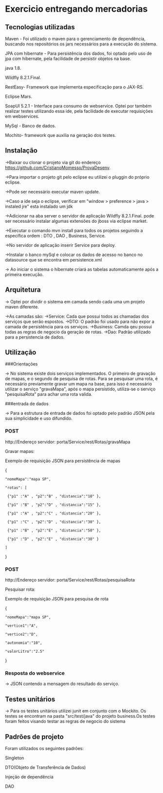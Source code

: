 # Exercicio entregando mercadorias

## Tecnologias utilizadas

Maven - Foi utilizado o maven para o gerenciamento de dependência, buscando nos repositórios os jars necessários para a execução do sistema.    

JPA com hibernate - Para persistência dos dados, foi optado pelo uso de jpa com hibernate, pela facilidade de persistir objetos na base.

java 1.8.

Wildfly 8.2.1.Final.

RestEasy- Framework que implementa especificação para o JAX-RS.

Eclipse Mars.

SoapUI 5.2.1 - Interface para consumo de webservice. Optei por também realizar testes utilizando essa ide, pela facilidade de executar requisições em webservices.

MySql - Banco de dados.

Mochito- framework que auxilia na geração dos testes.

## Instalação

->Baixar ou clonar o projeto via git do endereço https://github.com/CristianoMomesso/ProvaDesenv.

->Para importar o projeto git pelo eclipse eu utilizei o pluggin do próprio eclipse.

->Pode ser necessário executar maven update.

->Caso a ide seja o eclipse, verificar em "window > preference > java  > instaled jre" esta instalado um jdk  

->Adicionar na aba server o servidor de aplicação  Wildfly 8.2.1.Final. pode ser necessário instalar algumas extensões do jboss via eclipse market.

->Executar o comando mvn install para todos os projetos seguindo a específica ordem : DTO , DAO , Business, Service.

->No servidor de aplicação inserir Service para deploy.

->Instalar o banco mySql e colocar os dados de acesso no banco no datasource que se encontra em persistence.xml

-> Ao iniciar o sistema o hibernate criará as tabelas automaticamente após a primeira execução.

## Arquitetura

-> Optei por dividir o sistema em camada sendo cada uma um projeto maven diferente.

->As camadas são:
	->Service: Cada que possui todos as chamadas dos serviços que serão espostos.
	->DTO: O padrão foi usado para não expor a camada de persistência para os serviços.
	->Business: Camda qeu possui todas as regras de negocio da geração de rotas.
	->Dao: Padrão utilizado para a persistencia de dados.


## Utilização 

###Orientações

-> No sistema existe dois serviços implementados. O primeiro de gravação de mapas, e o segundo de pesquisa de rotas. 
Para se pesquisar uma rota, é necessário previamente gravar um mapa na base, para isso é necessário utilizar o serviço "gravaMapa", após o mapa persistido, utiliza-se o serviço "pesquisaRota"
para achar uma rota valida.

###entrada de dados 

-> Para a estrutura de entrada de dados foi optado pelo padrão JSON pela sua simplicidade e uso difundido.

### POST

http://Endereço servidor: porta/Service/rest/Rotas/gravaMapa

Gravar mapas:

Exemplo de requisição JSON para persistência de mapas

{

	"nomeMapa":"mapa SP",
	
	"rotas": [
	
	 {"p1" :"A" , "p2":"B" , "distancia":"10" },
	 
	 {"p1" :"B" , "p2":"D" , "distancia":"15" },
	 
	 {"p1" :"A" , "p2":"C" , "distancia":"20" },
	 
	 {"p1" :"C" , "p2":"D" , "distancia":"30" },
	 
	 {"p1" :"B" , "p2":"E" , "distancia":"50" },
	 
	 {"p1" :"D" , "p2":"E" , "distancia":"30" }
	 
	]
	
}

### POST

http://Endereço servidor: porta/Service/rest/Rotas/pesquisaRota 

Pesquisar rota:

Exemplo de requisição JSON para pesquisa de rota

{

	"nomeMapa":"mapa SP",
	
	"vertice1":"A",
	
	"vertice2":"D",
	
	"autonomia":"10",
	
	"valorLitro":"2.5"
	
}

### Resposta do webservice

-> JSON contendo a mensagem do resultado do serviço. 

## Testes unitários

-> Para os testes unitários utilizei junit em conjunto com o Mockito.
 Os testes se encontram na pasta "src/test/java" do projeto business.Os testes foram feitos
 visando testar as regras de negocio do sistema
 
## Padrões de projeto 
 
 Foram utilizados os seguintes padrões:
 
 Singleton
 
 DTO(Objeto de Transferência de Dados)
 
 Injeção de dependência
 
 DAO
